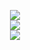 <p align="center">
  <a href="https://skillicons.dev">
    <img src="https://skillicons.dev/icons?i=git,cpp,java,c,py,eclipse,electron,vscode,apple" />
    <br>
    <img src="https://skillicons.dev/icons?i=css,js,discord,figma,gcp,gradle,idea,linux,kali,nodejs,react" />
    <br>
     <img src="https://skillicons.dev/icons?i=kafka,matlab,tensorflow," />
  </a>
</p>
